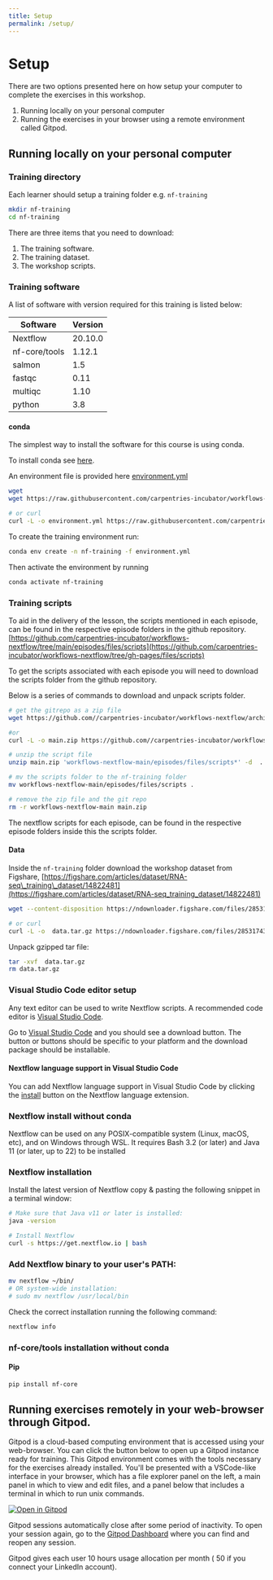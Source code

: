 ```yaml
---
title: Setup
permalink: /setup/
---
```



# Setup

There are two options presented here on how setup your computer to complete the exercises
in this workshop.

1. Running locally on your personal computer
2. Running the exercises in your browser using a remote environment called Gitpod.

## Running locally on your personal computer


### Training directory

Each learner should setup a training folder e.g. `nf-training`

```bash
mkdir nf-training
cd nf-training
```


There are three items that you need to download:


1. The training software.
2. The training dataset.
3. The workshop scripts.



### Training software

A list of software with version required for this training is listed below:

|Software|Version|
|--------|-------|
|Nextflow|20.10.0|
|nf-core/tools|1.12.1|
|salmon|1.5|
|fastqc|0.11|
|multiqc|1.10|
|python|3.8|

#### conda

The simplest way to install the software for this course is using conda.


To install conda see [here](https://carpentries-incubator.github.io/introduction-to-conda-for-data-scientists/setup/).

An environment file is provided here [environment.yml](https://raw.githubusercontent.com/carpentries-incubator/workflows-nextflow/main/episodes/data/environment.yml)

```bash
wget
wget https://raw.githubusercontent.com/carpentries-incubator/workflows-nextflow/main/episodes/data/environment.yml

# or curl
curl -L -o environment.yml https://raw.githubusercontent.com/carpentries-incubator/workflows-nextflow/main/episodes/data/environment.yml
```

To create the training environment run:

```bash
conda env create -n nf-training -f environment.yml
```

Then activate the environment by running

```bash
conda activate nf-training
```

### Training scripts


To aid in the delivery of the lesson, the scripts mentioned in each episode, can be found in the respective episode folders in the github repository.
[https://github.com/carpentries-incubator/workflows-nextflow/tree/main/episodes/files/scripts](https://github.com/carpentries-incubator/workflows-nextflow/tree/gh-pages/files/scripts)

To get the scripts associated with each episode you will need to download the scripts folder from the github repository.

Below is a series of commands to download and unpack scripts folder.

```bash
# get the gitrepo as a zip file
wget https://github.com//carpentries-incubator/workflows-nextflow/archive/main.zip

#or
curl -L -o main.zip https://github.com//carpentries-incubator/workflows-nextflow/archive/main.zip

# unzip the script file
unzip main.zip 'workflows-nextflow-main/episodes/files/scripts*' -d  .

# mv the scripts folder to the nf-training folder
mv workflows-nextflow-main/episodes/files/scripts .

# remove the zip file and the git repo
rm -r workflows-nextflow-main main.zip
```

The nextflow scripts for each episode, can be found in the respective episode folders inside this the scripts folder.


#### Data

Inside the `nf-training` folder download the workshop dataset from Figshare, [https://figshare.com/articles/dataset/RNA-seq\_training\_dataset/14822481](https://figshare.com/articles/dataset/RNA-seq_training_dataset/14822481)

```bash
wget --content-disposition https://ndownloader.figshare.com/files/28531743

# or curl
curl -L -o  data.tar.gz https://ndownloader.figshare.com/files/28531743
```

Unpack gzipped tar file:

```bash
tar -xvf  data.tar.gz
rm data.tar.gz
```

### Visual Studio Code editor setup

Any text editor can be used to write Nextflow scripts. A recommended  code editor is [Visual Studio Code](https://code.visualstudio.com/).

Go to [Visual Studio Code](https://code.visualstudio.com/) and you should see a download button. The button or buttons should be specific to your platform and the download package should be  installable.


#### Nextflow language support in Visual Studio Code

You can add Nextflow language support in Visual Studio Code by clicking the [install](https://marketplace.visualstudio.com/items?itemName=nextflow.nextflow) button on the Nextflow language extension.


### Nextflow install without conda

Nextflow can be used on any POSIX-compatible system (Linux, macOS, etc), and on Windows through WSL. It requires Bash 3.2 (or later) and Java 11 (or later, up to 22) to be installed

### Nextflow installation

Install the latest version of Nextflow copy \& pasting the following snippet in a terminal window:

```bash
# Make sure that Java v11 or later is installed:
java -version

# Install Nextflow
curl -s https://get.nextflow.io | bash
```

### Add Nextflow binary to your user's PATH:

```bash
mv nextflow ~/bin/
# OR system-wide installation:
# sudo mv nextflow /usr/local/bin
```

Check the correct installation running the following command:

```bash
nextflow info
```

### nf-core/tools installation without conda

#### Pip

```bash
pip install nf-core
```

## Running exercises remotely in your web-browser through Gitpod.

Gitpod is a cloud-based computing environment that is accessed using
your web-browser. You can click the button below to open up a
Gitpod instance ready for training. This Gitpod environment comes
with the tools necessary for the exercises already installed.
You'll be presented with a VSCode-like interface in your browser,
which has a file explorer panel on the left, a main panel in which
to view and edit files, and a panel below that includes a terminal
in which to run unix commands.

[![Open in Gitpod](https://gitpod.io/button/open-in-gitpod.svg)](https://gitpod.io/#https://github.com/carpentries-incubator/workflows-nextflow)

Gitpod sessions automatically close after some period of inactivity.
To open your session again, go to the [Gitpod Dashboard](https://gitpod.io/workspaces)
where you can find and reopen any session.

Gitpod gives each user 10 hours usage allocation per month ( 50 if you
connect your LinkedIn account). 

